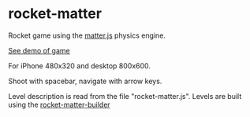 rocket-matter
=============

Rocket game using the [matter.js](http://brm.io/matter-js/) physics engine.

[See demo of game](http://rocket-matter.azurewebsites.net/)

For iPhone 480x320 and desktop 800x600.

Shoot with spacebar, navigate with arrow keys.

Level description is read from the file "rocket-matter.js". Levels are built using the [rocket-matter-builder](https://github.com/timothyschofield/rocket-matter-builder)
